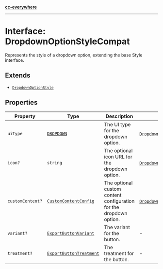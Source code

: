 [**cc-everywhere**](../../../../../index.md)

***

# Interface: DropdownOptionStyleCompat

Represents the style of a dropdown option, extending the base Style interface.

## Extends

- [`DropdownOptionStyle`](../../export-config-types/interfaces/dropdown-option-style.md)

## Properties

| Property | Type | Description | Inherited from |
| ------ | ------ | ------ | ------ |
| `uiType` | [`DROPDOWN`](../../export-config-types/enumerations/export-option-ui.md#dropdown) | The UI type for the dropdown option. | [`DropdownOptionStyle`](../../export-config-types/interfaces/dropdown-option-style.md).[`uiType`](../../export-config-types/interfaces/dropdown-option-style.md#uitype) |
| `icon?` | `string` | The optional icon URL for the dropdown option. | [`DropdownOptionStyle`](../../export-config-types/interfaces/dropdown-option-style.md).[`icon`](../../export-config-types/interfaces/dropdown-option-style.md#icon) |
| `customContent?` | [`CustomContentConfig`](../../export-config-types/interfaces/custom-content-config.md) | The optional custom content configuration for the dropdown option. | [`DropdownOptionStyle`](../../export-config-types/interfaces/dropdown-option-style.md).[`customContent`](../../export-config-types/interfaces/dropdown-option-style.md#customcontent) |
| `variant?` | [`ExportButtonVariant`](../../export-config-types/type-aliases/export-button-variant.md) | The variant for the button. | - |
| `treatment?` | [`ExportButtonTreatment`](../../export-config-types/type-aliases/export-button-treatment.md) | The treatment for the button. | - |
